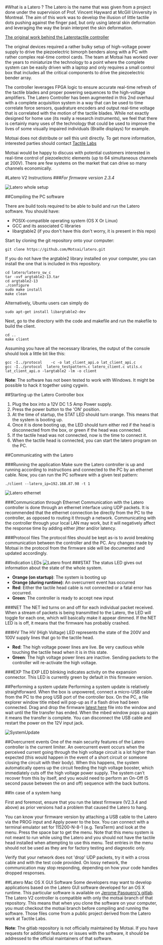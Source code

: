 #What is a Latero ?
The Latero is the name that was given from a project done under the supervision of Prof. Vincent Hayward at McGill University in Montreal.  The aim of this work was to develop the illusion of little tactile dots pushing against the finger pad, but only using lateral skin deformation and leveraging the way the brain interpret the skin deformation.

[The original work behind the Laterotactile controller](http://www.cim.mcgill.ca/~haptic/laterotactile/index.php)

The original devices required a rather bulky setup of high-voltage power supply to drive the piezoelectric bimorph benders along with a PC with rather complex real-time control cards.  The team at Motsai has worked over the years to miniaturize the technology to a point where the complete system can be easily driven with a laptop and only requires a small control box that includes all the critical components to drive the piezoelectric bender array.

The controller leverages FPGA logic to ensure accurate real-time refresh of the tactile blades and proper powering sequences to the high-voltage amplifiers.  The Latero Controller has been augmented in this 2nd overhaul with a complete acquisition system in a way that can be used to time correlate force sensors, quadrature encoders and output real-time voltage that is correlated with the motion of the tactile blades.  While not exactly designed for home use (its really a research instruments), we feel that there is certainly many uses of the technology that could be used to improve the lives of some visually impaired individuals (Braille displays) for example.

Motsai does not distribute or sell this unit directly.  To get more information, interested parties should contact [Tactile Labs](http://www.tactilelabs.com)

Motsai would be happy to discuss with potential customers interested in real-time control of piezoelectric elements (up to 64 simultaneous channels at 200V).  There are few systems on the market that can drive so many channels economically. 

#Latero V2 Instructions
###*For firmware version 2.3.4*

![Latero whole setup](http://i.imgur.com/I7360KQ.jpg)

<!-- ##Getting started with the Latero -->
##Compiling the PC software

There are build tools required to be able to build and run the Latero software. You should have:
+ POSIX-compatible operating system (OS X Or Linux)
+ GCC and its associated C libraries
+ libargtable2 (if you don't have this don't worry, it is present in this repo)

Start by cloning the git repository onto your computer:
```
git clone https://github.com/Motsai/latero.git
```

If you do not have the argtable2 library installed on your computer, you can install the one that is included in this repository. 
```
cd latero/latero_sw_c
tar -xvf argtable2-13.tar
cd argtable2-13
./configure
sudo make install
make clean
```
Alternatively, Ubuntu users can simply do 
```
sudo apt-get install libargtable2-dev
```

Next, go to the directory with the code and makefile and run the makefile to build the client.
```
cd ..
make client
```
Assuming you have all the necessary libraries, the output of the console should look a little bit like this:
```
gcc -I../protocol    -c -o lat_client_api.o lat_client_api.c
gcc -I../protocol  latero_testpattern.c latero_client.c utils.c lat_client_api.o -largtable2 -lm -o client
```

**Note**: The software has not been tested to work with Windows. It might be possible to hack it together using cygwin.

##Starting up the Latero Controller box
1. Plug the box into a 12V DC 1.5 Amp Power supply.
2. Press the power button to the 'ON' position.
3. At the time of startup, the STAT LED should turn orange. This means that the system is booting up. 
4. Once it is done booting up, the LED should turn either red if the head is disconnected from the box, or green if the head was connected.
5. If the tactile head was not connected, now is the time to connect it.
6. When the tactile head is connected, you can start the latero program on the PC.

##Communicating with the Latero

###Running the application
Make sure the Latero controller is up and running according to instructions and connected to the PC by an ethernet cable. Now, you can run the PC software with a given test pattern:
```
./client --latero_ip=192.168.87.98 -t 1
```

![Latero ethernet](http://i.imgur.com/Q8nIJVd.jpg)

###Communication through Ethernet
Communication with the Latero controller is done through an ethernet interface using UDP packets. It is recommended that the ethernet connection be directly from the PC to the controller, as opposed to routing it through a network. Communicating with the controller through your local LAN may work, but it will negatively affect the response time by adding either jitter and/or latency.

###Protocol files
The protocol files should be kept as-is to avoid breaking communication between the controller and the PC. Any changes made by Motsai in the protocol from the firmware side will be documented and updated accordingly.

##Indication LEDs
![Latero front](http://i.imgur.com/5UgTBS7.jpg)
###STAT
The status LED gives out information about the state of the whole system. 
* **Orange (on startup)**: The system is booting up
* **Orange (during runtime)**: An overcurrent event has occurred
* **Red**: Either the tactile head cable is not connected or a fatal error has occurred.
* **Green**: The controller is ready to accept new input 

###NET
The NET led turns on and off for each individual packet received. When a stream of packets is being transmitted to the Latero, the LED will toggle for each one, which will basically make it appear dimmed. If the NET LED is is off, it means that the firmware has probably crashed.

###HV
The HV (High Voltage) LED represents the state of the 200V and 100V supply lines that go to the tactile head.
* **Red**: The high voltage power lines are live. Be very cautious while touching the tactile head when it is in this state.
* **Green**: The high voltage power lines are inactive. Sending packets to the controller will re-activate the high voltage.

###EXP
The EXP LED blinking indicates activity on the expansion connector. This LED is currently green by default in this firmware version.

##Performing a system update
Performing a system update is relatively straightforward. When the box is unpowered, connect a micro-USB cable from the PC to the prog USB port of the controller box. On the PC, a file explorer window title mbed will pop-up as if a flash drive had been connected. Drag and drop the firmware [latest here](https://github.com/Motsai/latero/tree/master/firmware_bin) file into the window and wait until the file transfer has ended. When the mbed window pops up again it means the transfer is complete. You can disconnect the USB cable and restart the power on the 12V input jack.

![SystemUpdate](http://i.imgur.com/TyVFInp.png)

##Overcurrent events
One of the main security features of the Latero controller is the current limiter. An overcurrent event occurs when the perceived current going through the high voltage circuit is a lot higher than expected (this would happen in the event of a short circuit or someone closing the circuit with their body). When this happens, the system automatically opens up the circuit feeding the high voltage booster, which immediately cuts off the high voltage power supply. The system can’t recover from this by itself, and you would need to perform an On-Off (5 second pause between the on and off) sequence with the back buttons.

##In case of a system hang

First and foremost, ensure that you run the latest firmware (V2.3.4 and above) as prior versions had a problem that caused the Latero to hang.

You can know your firmware version by attaching a USB cable to the Latero via the PROG input and Apply power to the box.  You can connect with a terminal emulator set for 115200-N-8-1 (e.g. TeraTerm) and look at the menu.  Press the space bar to get the menu.  Note that this menu system is not meant to run while using the Latero and you should not have the tactile head installed when attempting to use this menu.  Test entries in the menu should not be used as they are for factory testing and diagnostic only.

Verify that your network does not 'drop' UDP packets, try it with a cross cable and with the test code provided.  On lossy network, the communication may stop responding, depending on how your code handles dropped responses.

##Latero Mac OS X GUI Software
Some developers may want to develop applications based on the Latero GUI software developed for an OS X runtime. This particular software is available on [Jerome Pasquero's gitlab](https://gitlab.com/u/jerome.pasquero). The Latero V2 controller is compatible with only the motsai branch of that repository. This means that when you clone the software on your computer, you must checkout the motsai branch before compiling and running the software. Those files come from a public project derived from the Latero work at Tactile Labs.

**Note**: The gitlab repository is not officially maintained by Motsai. If you have requests for additional features or issues with the software, it should be addressed to the official maintainers of that software.

